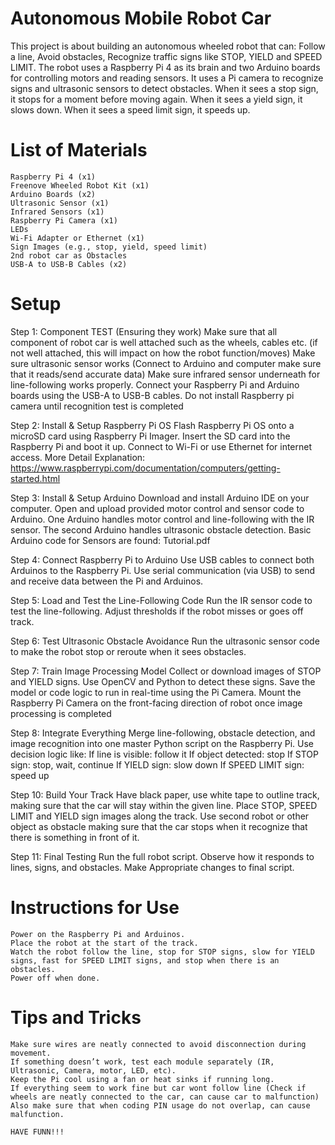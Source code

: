 # Autonomous Mobile Robot Car
This project is about building an autonomous wheeled robot that can: Follow a line, Avoid obstacles, Recognize traffic signs like STOP, YIELD and SPEED LIMIT. The robot uses a Raspberry Pi 4 as its brain and two Arduino boards for controlling motors and reading sensors. It uses a Pi camera to recognize signs and ultrasonic sensors to detect obstacles. When it sees a stop sign, it stops for a moment before moving again. When it sees a yield sign, it slows down. When it sees a speed limit sign, it speeds up. 

# List of Materials
    Raspberry Pi 4 (x1) 
    Freenove Wheeled Robot Kit (x1) 
    Arduino Boards (x2) 
    Ultrasonic Sensor (x1) 
    Infrared Sensors (x1) 
    Raspberry Pi Camera (x1) 
    LEDs 
    Wi-Fi Adapter or Ethernet (x1) 
    Sign Images (e.g., stop, yield, speed limit) 
    2nd robot car as Obstacles 
    USB-A to USB-B Cables (x2)

# Setup
Step 1: Component TEST (Ensuring they work) 
    Make sure that all component of robot car is well attached such as the wheels, cables etc. (if not well attached, this will impact on how the robot function/moves) 
    Make sure ultrasonic sensor works (Connect to Arduino and computer make sure that it reads/send accurate data) 
    Make sure infrared sensor underneath for line-following works properly. 
    Connect your Raspberry Pi and Arduino boards using the USB-A to USB-B cables. 
    Do not install Raspberry pi camera until recognition test is completed 

Step 2: Install & Setup Raspberry Pi OS 
    Flash Raspberry Pi OS onto a microSD card using Raspberry Pi Imager. 
    Insert the SD card into the Raspberry Pi and boot it up. 
    Connect to Wi-Fi or use Ethernet for internet access. 
    More Detail Explanation: https://www.raspberrypi.com/documentation/computers/getting-started.html

Step 3: Install & Setup Arduino 
    Download and install Arduino IDE on your computer. 
    Open and upload provided motor control and sensor code to Arduino. 
    One Arduino handles motor control and line-following with the IR sensor. 
    The second Arduino handles ultrasonic obstacle detection. 
    Basic Arduino code for Sensors are found: Tutorial.pdf 

Step 4: Connect Raspberry Pi to Arduino 
    Use USB cables to connect both Arduinos to the Raspberry Pi. 
    Use serial communication (via USB) to send and receive data between the Pi and Arduinos. 
    
Step 5: Load and Test the Line-Following Code 
    Run the IR sensor code to test the line-following. 
    Adjust thresholds if the robot misses or goes off track. 

Step 6: Test Ultrasonic Obstacle Avoidance 
    Run the ultrasonic sensor code to make the robot stop or reroute when it sees obstacles. 

Step 7: Train Image Processing Model 
    Collect or download images of STOP and YIELD signs. 
    Use OpenCV and Python to detect these signs. 
    Save the model or code logic to run in real-time using the Pi Camera. 
    Mount the Raspberry Pi Camera on the front-facing direction of robot once image processing is completed 

Step 8: Integrate Everything 
    Merge line-following, obstacle detection, and image recognition into one master Python script on the Raspberry Pi. 
    Use decision logic like: 
    If line is visible: follow it 
    If object detected: stop 
    If STOP sign: stop, wait, continue 
    If YIELD sign: slow down
    If SPEED LIMIT sign: speed up

Step 10: Build Your Track 
    Have black paper, use white tape to outline track, making sure that the car will stay within the given line. 
    Place STOP, SPEED LIMIT and YIELD sign images along the track. 
    Use second robot or other object as obstacle making sure that the car stops when it recognize that there is something in front of it.  

Step 11: Final Testing 
    Run the full robot script. 
    Observe how it responds to lines, signs, and obstacles. 
    Make Appropriate changes to final script.

# Instructions for Use
    Power on the Raspberry Pi and Arduinos. 
    Place the robot at the start of the track. 
    Watch the robot follow the line, stop for STOP signs, slow for YIELD signs, fast for SPEED LIMIT signs, and stop when there is an obstacles. 
    Power off when done.

# Tips and Tricks
    Make sure wires are neatly connected to avoid disconnection during movement. 
    If something doesn’t work, test each module separately (IR, Ultrasonic, Camera, motor, LED, etc). 
    Keep the Pi cool using a fan or heat sinks if running long. 
    If everything seem to work fine but car wont follow line (Check if wheels are neatly connected to the car, can cause car to malfunction) 
    Also make sure that when coding PIN usage do not overlap, can cause malfunction. 

    HAVE FUNN!!! 
